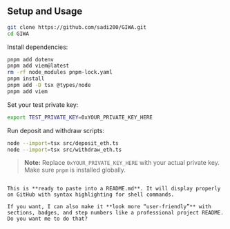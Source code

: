 ## Setup and Usage

```sh
git clone https://github.com/sadi200/GIWA.git
cd GIWA
````

Install dependencies:

```sh
pnpm add dotenv
pnpm add viem@latest
rm -rf node_modules pnpm-lock.yaml
pnpm install
pnpm add -D tsx @types/node
pnpm add viem
```

Set your test private key:

```sh
export TEST_PRIVATE_KEY=0xYOUR_PRIVATE_KEY_HERE
```

Run deposit and withdraw scripts:

```sh
node --import=tsx src/deposit_eth.ts
node --import=tsx src/withdraw_eth.ts
```

> **Note:** Replace `0xYOUR_PRIVATE_KEY_HERE` with your actual private key. Make sure `pnpm` is installed globally.

```

This is **ready to paste into a README.md**. It will display properly on GitHub with syntax highlighting for shell commands.  

If you want, I can also make it **look more “user-friendly”** with sections, badges, and step numbers like a professional project README. Do you want me to do that?
```
